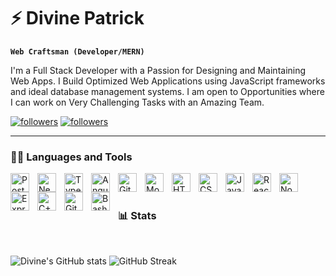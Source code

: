 # ⚡ Divine Patrick

**`Web Craftsman (Developer/MERN)`**

I'm a Full Stack Developer with a Passion for Designing and Maintaining Web Apps. I Build Optimized Web Applications using JavaScript frameworks and ideal database management systems. I am open to Opportunities where I can work on Very Challenging Tasks with an Amazing Team.


   <p align="left">
      <a href="https://github.com/divinepatrick/?tab=stars">
         <img alt="followers" title="Follow me on X" src="https://custom-icon-badges.demolab.com/github/stars/divinepatrick?color=000000&labelColor=000000&style=for-the-badge&logo=person-add&label=Follow&logoColor=white"/></a>
      <a href="https://github.com/divinepatrick/verified_followers">
         <img alt="followers" title="Follow me on Github" src="https://custom-icon-badges.demolab.com/github/followers/divinepatrick?color=236ad3&labelColor=1155ba&style=for-the-badge&logo=person-add&label=Follow&logoColor=white"/></a>
   </p>

---

### 👨‍💻 Languages and Tools

<img align="left" alt="PostgreSQL" width="30px" style="padding-right:10px;" src="https://cdn.jsdelivr.net/gh/devicons/devicon@latest/icons/postgresql/postgresql-original.svg"/>
<img align="left" alt="Nextjs" width="30px" style="padding-right:10px;" src="https://cdn.jsdelivr.net/gh/devicons/devicon@latest/icons/nextjs/nextjs-original.svg" />
<img align="left" alt="TypeScript" width="30px" style="padding-right:10px;" src="https://cdn.jsdelivr.net/gh/devicons/devicon/icons/typescript/typescript-plain.svg" />
<img align="left" alt="Angular" width="30px" style="padding-right:10px;" src="https://cdn.jsdelivr.net/gh/devicons/devicon/icons/angularjs/angularjs-plain.svg" />
<img align="left" alt="Git" width="30px" style="padding-right:10px;" src="https://cdn.jsdelivr.net/gh/devicons/devicon/icons/git/git-original.svg" />
<img align="left" alt="MongoDB" width="30px" style="padding-right:10px;" src="https://cdn.jsdelivr.net/gh/devicons/devicon@latest/icons/mongodb/mongodb-original.svg" />
<img align="left" alt="HTML" width="30px" style="padding-right:10px;" src="https://cdn.jsdelivr.net/gh/devicons/devicon/icons/html5/html5-plain.svg" />
<img align="left" alt="CSS" width="30px" style="padding-right:10px;" src="https://cdn.jsdelivr.net/gh/devicons/devicon/icons/css3/css3-plain.svg" />
<img align="left" alt="JavaScript" width="30px" style="padding-right:10px;" src="https://cdn.jsdelivr.net/gh/devicons/devicon/icons/javascript/javascript-plain.svg" />
<img align="left" alt="React" width="30px" style="padding-right:10px;" src="https://cdn.jsdelivr.net/gh/devicons/devicon/icons/react/react-original.svg" />
<img align="left" alt="NodeJS" width="30px" style="padding-right:10px;" src="https://cdn.jsdelivr.net/gh/devicons/devicon/icons/nodejs/nodejs-original.svg" />
<img align="left" alt="ExpressJS" width="30px" style="padding-right:10px;" src="https://cdn.jsdelivr.net/gh/devicons/devicon@latest/icons/express/express-original.svg" />
<img align="left" alt="C++" width="30px" style="padding-right:10px;" src="https://cdn.jsdelivr.net/gh/devicons/devicon/icons/cplusplus/cplusplus-line.svg" />
<img align="left" alt="GitHub" width="30px" style="padding-right:10px;" src="https://cdn.jsdelivr.net/gh/devicons/devicon/icons/github/github-original.svg" />
<img align="left" alt="Bash" width="30px" style="padding-right:10px;" src="https://cdn.jsdelivr.net/gh/devicons/devicon/icons/bash/bash-original.svg" />
<br />
<br />

### 📊 Stats
<br />

![Divine's GitHub stats](https://github-readme-stats.vercel.app/api?username=divinepatrick&show_icons=true&theme=react) ![GitHub Streak](https://streak-stats.demolab.com?user=divinepatrick&theme=react&border_radius=4.5) 


#

<!-- <details>
 <summary><h3>👨‍💻 Divine's Coding Journey</h3></summary>
   I'm a Full Stack Developer with a Passion for Designing and Maintaining Web Apps. I Build Optimized Web Applications using JavaScript frameworks and ideal database management systems.

   Currently seeking Opportunities for Professional growth and avenues to do meaningful work. I am open to Opportunities   where I can work on Very Challenging Tasks with an Amazing Team.

   Doing my BSc in Mathematics and Computer Science at the National Open University of Nigeria🇳🇬.

   I have an uncanny ability to;
   - Quickly Identify Trends.

   - Spot weak links that need Strengthening in a system.

   - Provide constructive feedback to peers.

   - Learn Quickly and Adapt new Methodologies to enhance experience.

   This makes me a good fit for an environment where constant innovation and peak performance is Demanded.

   I have two goals✌️;
   1️⃣ Create soo Much Value💎.

   2️⃣ Gain Valuable experience with Amazing people while doing it 🤞 -->

[website]: https://divinepatrick.vercel.app

